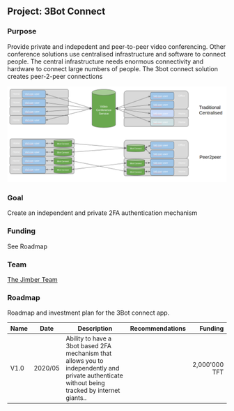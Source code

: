 ## Project: 3Bot Connect

### Purpose
Provide private and indepedent and peer-to-peer video conferencing. Other conference solutions use centralised infrastructure and software to connect people.  The central infrastructure needs enormous connectivity and hardware to connect large numbers of people.  The 3bot connect solution creates peer-2-peer connections 

![](../img/3botconnect.png)


### Goal
Create an independent and private 2FA authentication mechanism

### Funding
See Roadmap

### Team

[The Jimber Team](https://www.jimber.org/securityBroker.html)

### Roadmap

Roadmap and investment plan for the 3Bot connect app.

| Name         | Date   | Description | Recommendations | Funding |
|:-------------|--------|-------------|-----------------|---------:|
| V1.0 |  2020/05 | Ability to have a 3bot based 2FA mechanism that allows you to independently and private authenticate without being tracked by internet giants.. |  |2,000'000 TFT |